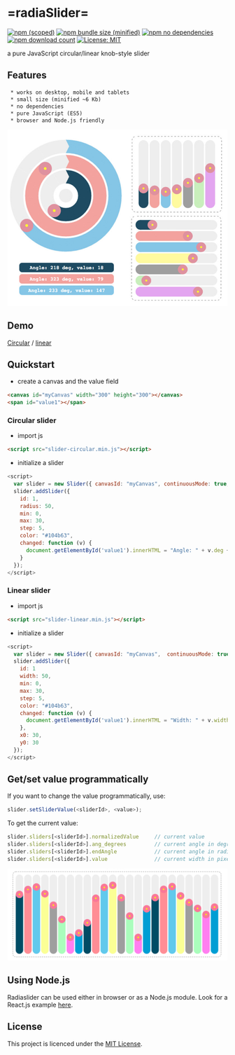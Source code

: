 # =radiaSlider=
[![npm (scoped)](https://img.shields.io/npm/v/@maslick/radiaslider.svg)](https://www.npmjs.com/package/@maslick/radiaslider)
[![npm bundle size (minified)](https://img.shields.io/badge/minified-6Kb-green.svg)](https://www.npmjs.com/package/@maslick/radiaslider)
[![npm no dependencies](https://img.shields.io/badge/dependencies-none-green.svg)](https://www.npmjs.com/package/@maslick/radiaslider)
[![npm download count](https://img.shields.io/npm/dt/@maslick/radiaslider.svg)](https://npmcharts.com/compare/@maslick/radiaslider?minimal=true)
[![License: MIT](https://img.shields.io/badge/License-MIT-blue.svg)](https://opensource.org/licenses/MIT)

a pure JavaScript circular/linear knob-style slider

## Features

```
 * works on desktop, mobile and tablets
 * small size (minified ~6 Kb)
 * no dependencies
 * pure JavaScript (ES5)
 * browser and Node.js friendly
```

[![screenshot](img/radiaslider.jpg?raw=true "radiaSlider circular")](https://maslick.github.io/radiaSlider/circular/)


## Demo

[Circular](https://maslick.github.io/radiaSlider/circular/) / [linear](https://maslick.github.io/radiaSlider/linear/)


## Quickstart

- create a canvas and the value field
```html
<canvas id="myCanvas" width="300" height="300"></canvas>
<span id="value1"></span>
```
### Circular slider

- import js
```html
<script src="slider-circular.min.js"></script>
```
 - initialize a slider
```js
<script>
  var slider = new Slider({ canvasId: "myCanvas", continuousMode: true, x0: 150, y0: 150 });
  slider.addSlider({
    id: 1,
    radius: 50,
    min: 0,
    max: 30,
    step: 5,
    color: "#104b63",
    changed: function (v) {
      document.getElementById('value1').innerHTML = "Angle: " + v.deg + " deg, value: " + v.value;
    }
  });
</script>
```

### Linear slider

- import js
```html
<script src="slider-linear.min.js"></script>
```
 - initialize a slider
```js
<script>
  var slider = new Slider({ canvasId: "myCanvas",  continuousMode: true,  vertical: false });
  slider.addSlider({
    id: 1
    width: 50,
    min: 0,
    max: 30,
    step: 5,
    color: "#104b63",
    changed: function (v) {
      document.getElementById('value1').innerHTML = "Width: " + v.width + " px, value: " + v.value;
    },
    x0: 30,
    y0: 30
  });
</script>
```

## Get/set value programmatically

If you want to change the value programmatically, use:
```js
slider.setSliderValue(<sliderId>, <value>);
```

To get the current value:
```js
slider.sliders[<sliderId>].normalizedValue     // current value
slider.sliders[<sliderId>].ang_degrees         // current angle in degrees (circular only)
slider.sliders[<sliderId>].endAngle            // current angle in radians (circular only)
slider.sliders[<sliderId>].value               // current width in pixels  (linear only)
```

![alt tag](img/screenshot4.png?raw=true "radioSlider karandashi")

## Using Node.js
Radiaslider can be used either in browser or as a Node.js module. Look for a React.js example [here](https://github.com/maslick/react-radiaslider).

## License

This project is licenced under the [MIT License](http://opensource.org/licenses/mit-license.html).
